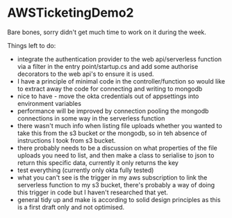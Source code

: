 # AWSTicketingDemo2

Bare bones, sorry didn't get much time to work on it during the week.

Things left to do:
- integrate the authentication provider to the web api/serverless function via a filter in the entry point/startup.cs and add some authorise decorators to the web api's to ensure it is used.
- I have a principle of minimal code in the controller/function so would like to extract away the code for connecting and writing to mongodb
- nice to have - move the okta credentials out of appsettings into environment variables
- performance will be improved by connection pooling the mongodb connections in some way in the serverless function
- there wasn't much info when listing file uploads whether you wanted to take this from the s3 bucket or the mongodb, so in teh absence of instructions I took from s3 bucket. 
- there probably needs to be a discussion on what properties of the file uploads you need to list, and then make a class to serialise to json to return this specific data, currently it only returns the key
- test everything (currently only okta fully tested)
- what you can't see is the trigger in my aws subscription to link the serverless function to my s3 bucket, there's probably a way of doing this trigger in code but I haven't researched that yet.
- general tidy up and make is according to solid design principles as this is a first draft only and not optimised.
